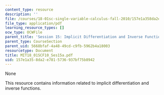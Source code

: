 ```yaml
---
content_type: resource
description: ''
file: /courses/18-01sc-single-variable-calculus-fall-2010/157e1a358da2e7815736937bf75b8942_MIT18_01SCF10_Ses15a.pdf
file_type: application/pdf
learning_resource_types: []
ocw_type: OCWFile
parent_title: 'Session 15: Implicit Differentiation and Inverse Functions'
parent_type: CourseSection
parent_uid: 5668bfaf-4a48-49cd-c9fb-5962b4a18003
resourcetype: Document
title: MIT18_01SCF10_Ses15a.pdf
uid: 157e1a35-8da2-e781-5736-937bf75b8942
---
```

None

This resource contains information related to implicit differentiation and inverse functions.